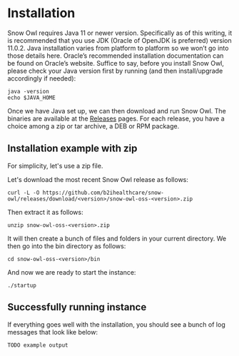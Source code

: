 
# Installation

Snow Owl requires Java 11 or newer version. Specifically as of this writing, it is recommended that you use JDK (Oracle of OpenJDK is preferred) version 11.0.2. Java installation varies from platform to platform so we won’t go into those details here. Oracle’s recommended installation documentation can be found on Oracle’s website. Suffice to say, before you install Snow Owl, please check your Java version first by running (and then install/upgrade accordingly if needed):

```
java -version
echo $JAVA_HOME
```

Once we have Java set up, we can then download and run Snow Owl. The binaries are available at the [Releases](https://github.com/b2ihealthcare/snow-owl/releases) pages. For each release, you have a choice among a zip or tar archive, a DEB or RPM package.

## Installation example with zip

For simplicity, let's use a zip file.

Let's download the most recent Snow Owl release as follows:

```
curl -L -O https://github.com/b2ihealthcare/snow-owl/releases/download/<version>/snow-owl-oss-<version>.zip
```

Then extract it as follows:

```
unzip snow-owl-oss-<version>.zip
```

It will then create a bunch of files and folders in your current directory. We then go into the bin directory as follows:

```
cd snow-owl-oss-<version>/bin
```

And now we are ready to start the instance:

```
./startup
```

## Successfully running instance

If everything goes well with the installation, you should see a bunch of log messages that look like below:

```
TODO example output
```
